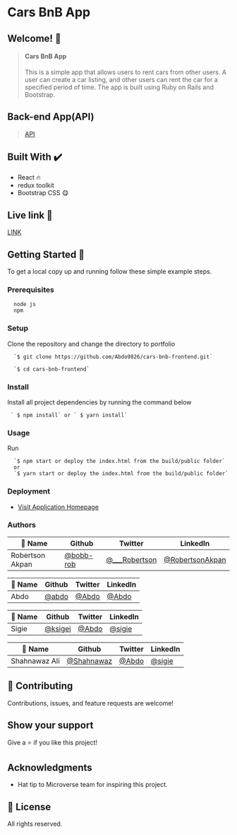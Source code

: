 # Cars BnB App
## Welcome! 👋
> #### Cars BnB App
> This is a simple app that allows users to rent cars from other users. A user can create a car listing, and other users can rent the car for a specified period of time. The app is built using Ruby on Rails and Bootstrap.

## Back-end App(API)
> [API](https://github.com/Abdo9826/cars-bnb-backend)
                             
## Built With ✔️

- React 🔥
- redux toolkit
- Bootstrap CSS 😋


## Live link 🙌

[LINK](https://6365ab83111cad2f422103df--stately-tulumba-fce256.netlify.app/)


## Getting Started 🙌

To get a local copy up and running follow these simple example steps.

### Prerequisites
```
  node js
  npm

```
### Setup
Clone the repository and change the directory to portfolio

``` 
  `$ git clone https://github.com/Abdo9826/cars-bnb-frontend.git`

  `$ cd cars-bnb-frontend`

```

### Install
Install all project dependencies by running the command below
 
``` 
 ` $ npm install` or ` $ yarn install`
```
### Usage

Run
``` 
  `$ npm start or deploy the index.html from the build/public folder`
  or 
  `$ yarn start or deploy the index.html from the build/public folder`
```

### Deployment
- [Visit Application Homepage](#)


### Authors

| 👤 Name | Github | Twitter | LinkedIn |
|------|--------|---------|----------|
|Robertson Akpan|[@bobb-rob](https://github.com/bobb-rob)|[@___Robertson](https://twitter.com/___Robertson)|[@RobertsonAkpan](https://www.linkedin.com/in/robertsonakpan/)|


| 👤 Name | Github | Twitter | LinkedIn |
|------|--------|---------|----------|
|Abdo |[@abdo](https://github.com/Abdo9826)|[@Abdo](https://twitter.com/Abdo)|[@Abdo](https://www.linkedin.com/in/Abdo/)|

| 👤 Name | Github | Twitter | LinkedIn |
|------|--------|---------|----------|
|Sigie |[@ksigei](https://github.com/ksigei)|[@Abdo](https://twitter.com/sigie)|[@sigie](https://www.linkedin.com/in/sigie/)|

| 👤 Name | Github | Twitter | LinkedIn |
|------|--------|---------|----------|
|Shahnawaz Ali |[@Shahnawaz](https://github.com/Shahnawaz)|[@Abdo](https://twitter.com/Shahnawaz)|[@sigie](https://www.linkedin.com/in/Shahnawaz/)|



## 🤝 Contributing

Contributions, issues, and feature requests are welcome!


## Show your support

Give a ⭐️ if you like this project!

## Acknowledgments

- Hat tip to Microverse team for inspiring this project.

## 📝 License

All rights reserved.
